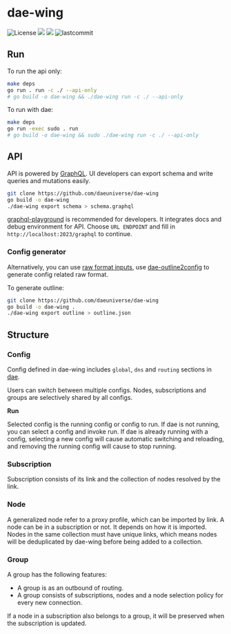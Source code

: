 # dae-wing

<p align="left">
    <img src="https://custom-icon-badges.herokuapp.com/github/license/daeuniverse/dae-wing?logo=law&color=orange" alt="License"/>
    <img src="https://hits.seeyoufarm.com/api/count/incr/badge.svg?url=https%3A%2F%2Fgithub.com%2Fdaeuniverse%2Fdae-wing&count_bg=%234E3DC8&title_bg=%23555555&icon=&icon_color=%23E7E7E7&title=hits&edge_flat=false" />
    <img src="https://custom-icon-badges.herokuapp.com/github/issues-pr-closed/daeuniverse/dae-wing?color=purple&logo=git-pull-request&logoColor=white"/>
    <img src="https://custom-icon-badges.herokuapp.com/github/last-commit/daeuniverse/dae?logo=history&logoColor=white" alt="lastcommit"/>
</p>

## Run

To run the api only:

```bash
make deps
go run . run -c ./ --api-only
# go build -o dae-wing && ./dae-wing run -c ./ --api-only
```

To run with dae:

```bash
make deps
go run -exec sudo . run
# go build -o dae-wing && sudo ./dae-wing run -c ./ --api-only
```

## API

API is powered by [GraphQL](https://graphql.org/). UI developers can export schema and write queries and mutations easily.

```bash
git clone https://github.com/daeuniverse/dae-wing
go build -o dae-wing
./dae-wing export schema > schema.graphql
```

[graphql-playground](https://github.com/graphql/graphql-playground) is recommended for developers. It integrates docs and debug environment for API. Choose `URL ENDPOINT` and fill in `http://localhost:2023/graphql` to continue.

### Config generator

Alternatively, you can use [raw format inputs](https://github.com/daeuniverse/dae/blob/main/example.dae), use [dae-outline2config](https://github.com/daeuniverse/dae-outline2config) to generate config related raw format.

To generate outline:

```bash
git clone https://github.com/daeuniverse/dae-wing
go build -o dae-wing .
./dae-wing export outline > outline.json
```

## Structure

### Config

Config defined in dae-wing includes `global`, `dns` and `routing` sections in [dae](https://github.com/daeuniverse/dae).

Users can switch between multiple configs. Nodes, subscriptions and groups are selectively shared by all configs.

**Run**

Selected config is the running config or config to run. If dae is not running, you can select a config and invoke run. If dae is already running with a config, selecting a new config will cause automatic switching and reloading, and removing the running config will cause to stop running.

### Subscription

Subscription consists of its link and the collection of nodes resolved by the link.

### Node

A generalized node refer to a proxy profile, which can be imported by link. A node can be in a subscription or not. It depends on how it is imported. Nodes in the same collection must have unique links, which means nodes will be deduplicated by dae-wing before being added to a collection.

### Group

A group has the following features:

- A group is as an outbound of routing.
- A group consists of subscriptions, nodes and a node selection policy for every new connection.

If a node in a subscription also belongs to a group, it will be preserved when the subscription is updated.
